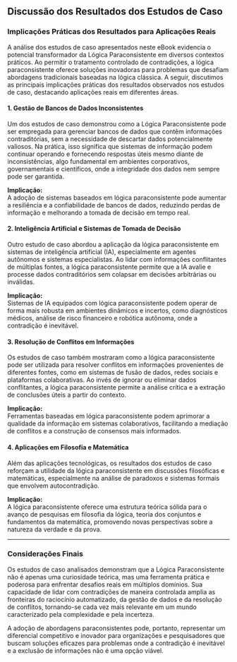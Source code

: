 
## Discussão dos Resultados dos Estudos de Caso

### Implicações Práticas dos Resultados para Aplicações Reais

A análise dos estudos de caso apresentados neste eBook evidencia o potencial transformador da Lógica Paraconsistente em diversos contextos práticos. Ao permitir o tratamento controlado de contradições, a lógica paraconsistente oferece soluções inovadoras para problemas que desafiam abordagens tradicionais baseadas na lógica clássica. A seguir, discutimos as principais implicações práticas dos resultados observados nos estudos de caso, destacando aplicações reais em diferentes áreas.

#### 1. **Gestão de Bancos de Dados Inconsistentes**

Um dos estudos de caso demonstrou como a Lógica Paraconsistente pode ser empregada para gerenciar bancos de dados que contêm informações contraditórias, sem a necessidade de descartar dados potencialmente valiosos. Na prática, isso significa que sistemas de informação podem continuar operando e fornecendo respostas úteis mesmo diante de inconsistências, algo fundamental em ambientes corporativos, governamentais e científicos, onde a integridade dos dados nem sempre pode ser garantida.

**Implicação:**  
A adoção de sistemas baseados em lógica paraconsistente pode aumentar a resiliência e a confiabilidade de bancos de dados, reduzindo perdas de informação e melhorando a tomada de decisão em tempo real.

#### 2. **Inteligência Artificial e Sistemas de Tomada de Decisão**

Outro estudo de caso abordou a aplicação da lógica paraconsistente em sistemas de inteligência artificial (IA), especialmente em agentes autônomos e sistemas especialistas. Ao lidar com informações conflitantes de múltiplas fontes, a lógica paraconsistente permite que a IA avalie e processe dados contraditórios sem colapsar em decisões arbitrárias ou inválidas.

**Implicação:**  
Sistemas de IA equipados com lógica paraconsistente podem operar de forma mais robusta em ambientes dinâmicos e incertos, como diagnósticos médicos, análise de risco financeiro e robótica autônoma, onde a contradição é inevitável.

#### 3. **Resolução de Conflitos em Informações**

Os estudos de caso também mostraram como a lógica paraconsistente pode ser utilizada para resolver conflitos em informações provenientes de diferentes fontes, como em sistemas de fusão de dados, redes sociais e plataformas colaborativas. Ao invés de ignorar ou eliminar dados conflitantes, a lógica paraconsistente permite a análise crítica e a extração de conclusões úteis a partir do contexto.

**Implicação:**  
Ferramentas baseadas em lógica paraconsistente podem aprimorar a qualidade da informação em sistemas colaborativos, facilitando a mediação de conflitos e a construção de consensos mais informados.

#### 4. **Aplicações em Filosofia e Matemática**

Além das aplicações tecnológicas, os resultados dos estudos de caso reforçam a utilidade da lógica paraconsistente em discussões filosóficas e matemáticas, especialmente na análise de paradoxos e sistemas formais que envolvem autocontradição.

**Implicação:**  
A lógica paraconsistente oferece uma estrutura teórica sólida para o avanço de pesquisas em filosofia da lógica, teoria dos conjuntos e fundamentos da matemática, promovendo novas perspectivas sobre a natureza da verdade e da prova.

---

### **Considerações Finais**

Os estudos de caso analisados demonstram que a Lógica Paraconsistente não é apenas uma curiosidade teórica, mas uma ferramenta prática e poderosa para enfrentar desafios reais em múltiplos domínios. Sua capacidade de lidar com contradições de maneira controlada amplia as fronteiras do raciocínio automatizado, da gestão de dados e da resolução de conflitos, tornando-se cada vez mais relevante em um mundo caracterizado pela complexidade e pela incerteza.

A adoção de abordagens paraconsistentes pode, portanto, representar um diferencial competitivo e inovador para organizações e pesquisadores que buscam soluções eficazes para problemas onde a contradição é inevitável e a exclusão de informações não é uma opção viável.
```
